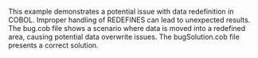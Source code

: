 This example demonstrates a potential issue with data redefinition in COBOL.  Improper handling of REDEFINES can lead to unexpected results. The bug.cob file shows a scenario where data is moved into a redefined area, causing potential data overwrite issues. The bugSolution.cob file presents a correct solution.